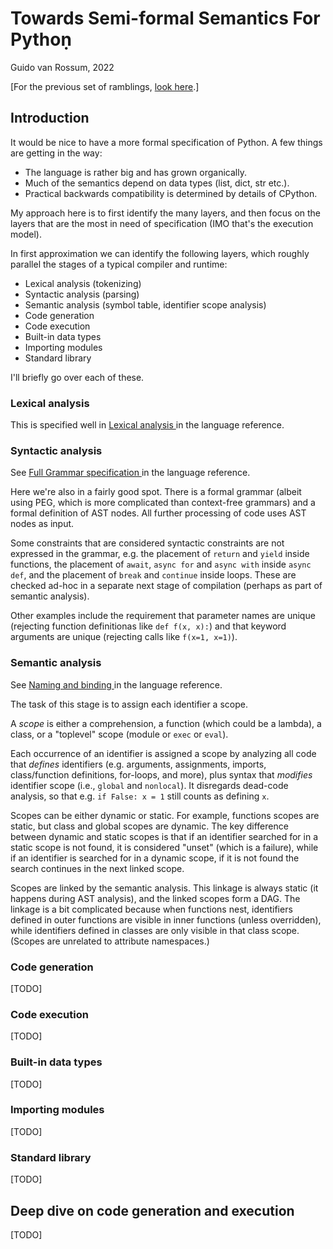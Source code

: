 # Towards Semi-formal Semantics For Pythoṇ

Guido van Rossum, 2022

[For the previous set of ramblings, [look here](informal.md).]

## Introduction

It would be nice to have a more formal specification of Python.
A few things are getting in the way:

- The language is rather big and has grown organically.
- Much of the semantics depend on data types (list, dict, str etc.).
- Practical backwards compatibility is determined by details of CPython.

My approach here is to first identify the many layers,
and then focus on the layers that are the most in need of specification
(IMO that's the execution model).

In first approximation we can identify the following layers,
which roughly parallel the stages of a typical compiler and runtime:

- Lexical analysis (tokenizing)
- Syntactic analysis (parsing)
- Semantic analysis (symbol table, identifier scope analysis)
- Code generation
- Code execution
- Built-in data types
- Importing modules
- Standard library

I'll briefly go over each of these.

### Lexical analysis

This is specified well in [Lexical analysis
](https://docs.python.org/3/reference/lexical_analysis.html)
in the language reference.

### Syntactic analysis

See [Full Grammar specification
](https://docs.python.org/3/reference/grammar.html)
in the language reference.

Here we're also in a fairly good spot.
There is a formal grammar
(albeit using PEG, which is more complicated than context-free grammars)
and a formal definition of AST nodes.
All further processing of code uses AST nodes as input.

Some constraints that are considered syntactic constraints
are not expressed in the grammar,
e.g. the placement of `return` and `yield` inside functions,
the placement of `await`, `async for` and `async with` inside `async def`,
and the placement of `break` and `continue` inside loops.
These are checked ad-hoc in a separate next stage of compilation
(perhaps as part of semantic analysis).

Other examples include the requirement that parameter names are unique
(rejecting function definitionas like `def f(x, x):`)
and that keyword arguments are unique
(rejecting calls like `f(x=1, x=1)`).

### Semantic analysis

See [Naming and binding
](https://docs.python.org/3/reference/executionmodel.html#naming-and-binding)
in the language reference.

The task of this stage is to assign each identifier a scope.

A _scope_ is either a comprehension, a function (which could be a lambda),
a class, or a "toplevel" scope (module or `exec` or `eval`).

Each occurrence of an identifier is assigned a scope
by analyzing all code that _defines_ identifiers
(e.g. arguments, assignments, imports, class/function definitions,
for-loops, and more),
plus syntax that _modifies_ identifier scope (i.e., `global` and `nonlocal`).
It disregards dead-code analysis,
so that e.g. `if False: x = 1` still counts as defining `x`.

Scopes can be either dynamic or static.
For example, functions scopes are static,
but class and global scopes are dynamic.
The key difference between dynamic and static scopes is
that if an identifier searched for in a static scope is not found,
it is considered "unset" (which is a failure),
while if an identifier is searched for in a dynamic scope,
if it is not found the search continues in the next linked scope.

Scopes are linked by the semantic analysis.
This linkage is always static (it happens during AST analysis),
and the linked scopes form a DAG.
The linkage is a bit complicated because when functions nest,
identifiers defined in outer functions are visible in inner functions
(unless overridden), while identifiers defined in classes are only
visible in that class scope.
(Scopes are unrelated to attribute namespaces.)

### Code generation

[TODO]

### Code execution

[TODO]

### Built-in data types

[TODO]

### Importing modules

[TODO]

### Standard library

[TODO]

## Deep dive on code generation and execution

[TODO]
